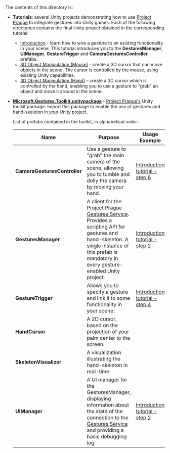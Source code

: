 The contents of this directory is:

- **Tutorials**: several Unity projects demonstrating how to use [Project Prague](https://docs.microsoft.com/en-us/gestures)
to integrate gestures into Unity games. Each of the following directories contains the final Unity project obtained in the corresponding tutorial:

    - [Introduction](https://review.docs.microsoft.com/en-us/gestures/unity-tutorials-introduction) - learn how to wire a gesture to an existing functionality in your scene. This tutorial introduces you to the **GesturesManager**, **UIManager**, **GestureTrigger** and **CameraGesturesController** prefabs.
    - [3D Object Manipulation (Mouse)](https://review.docs.microsoft.com/en-us/gestures/unity-tutorials-3d-object-manipulation-mous) - create a 3D cursor that can move objects in the scene. The cursor is controlled by the mouse, using existing Unity capabilities.
    - [3D Object Manipulation (Hand)](https://review.docs.microsoft.com/en-us/gestures/unity-tutorials-3d-object-manipulation-hand) - create a 3D cursor which is controlled by the hand, enabling you to use a gesture to "grab" an object and move it around in the scene.

- [**Microsoft.Gestures.Toolkit.unitypackage**](Microsoft.Gestures.Toolkit.unitypackage) - [Project Prague's](https://docs.microsoft.com/en-us/gestures) Unity toolkit package.
Import this package to enable the use of gestures and hand-skeleton in your Unity project.

    List of prefabs contained in the toolkit, in alphabetical order:

    Name | Purpose | Usage Example
    -----|---------|--------------
    **CameraGesturesController** | Use a gesture to "grab" the main camera of the scene, allowing you to tumble and dolly the camera by moving your hand. | [Introduction tutorial - step 6](https://review.docs.microsoft.com/en-us/gestures/unity-tutorials-introduction#step-6---using-a-gesture-to-control-the-camera)
    **GesturesManager** | A client for the Project Prague [Gestures Service](https://docs.microsoft.com/en-us/gestures/getting-started-gestures-service). Provides a scripting API for gestures and hand-skeleton. A single instance of this prefab is mandatory in every gesture-enabled Unity project. | [Introduction tutorial - step 2](https://review.docs.microsoft.com/en-us/gestures/unity-tutorials-introduction#step-2---connecting-to-the-gestures-service)
    **GestureTrigger** | Allows you to specify a gesture and link it to some functionality in your scene. | [Introduction tutorial - step 4](https://review.docs.microsoft.com/en-us/gestures/unity-tutorials-introduction#step-4---using-a-gesture-to-generate-new-3d-primitives-in-the-scene)
    **HandCursor** | A 2D cursor, based on the projection of your palm center to the screen.
    **SkeletonVisualizer** | A visualization illustrating the hand-skeleton in real-time.
    **UIManager** | A UI manager for the GesturesManager, displaying information about the state of the connection to the [Gestures Service](https://docs.microsoft.com/en-us/gestures/getting-started-gestures-service) and providing a basic debugging log. | [Introduction tutorial - step 2](https://review.docs.microsoft.com/en-us/gestures/unity-tutorials-introduction#step-2---connecting-to-the-gestures-service)
